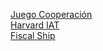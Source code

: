 [Juego Cooperación](https://ccamara.github.io/trust/) </br>
[Harvard IAT](https://implicit.harvard.edu/implicit/selectatest.html)</br>
[Fiscal Ship](http://fiscalship.org/)</br>
